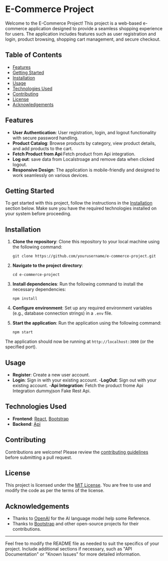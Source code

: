 
# E-Commerce Project

Welcome to the E-Commerce Project! This project is a web-based e-commerce application designed to provide a seamless shopping experience for users. The application includes features such as user registration and login, product browsing, shopping cart management, and secure checkout.

## Table of Contents

- [Features](#features)
- [Getting Started](#getting-started)
- [Installation](#installation)
- [Usage](#usage)
- [Technologies Used](#technologies-used)
- [Contributing](#contributing)
- [License](#license)
- [Acknowledgements](#acknowledgements)

## Features

- **User Authentication**: User registration, login, and logout functionality with secure password handling.
- **Product Catalog**: Browse products by category, view product details, and add products to the cart.
- **Fetch Product from Api**:Fetch product from Api integration.
- **Log out**: save data from Localstroage and remove data  when clicked logout.
- **Responsive Design**: The application is mobile-friendly and designed to work seamlessly on various devices.

## Getting Started

To get started with this project, follow the instructions in the [Installation](#installation) section below. Make sure you have the required technologies installed on your system before proceeding.

## Installation

1. **Clone the repository**: Clone this repository to your local machine using the following command:

    ```shell
    git clone https://github.com/yourusername/e-commerce-project.git
    ```

2. **Navigate to the project directory**:

    ```shell
    cd e-commerce-project
    ```

3. **Install dependencies**: Run the following command to install the necessary dependencies:

    ```shell
    npm install
    ```

4. **Configure environment**: Set up any required environment variables (e.g., database connection strings) in a `.env` file.

5. **Start the application**: Run the application using the following command:

    ```shell
    npm start
    ```

The application should now be running at `http://localhost:3000` (or the specified port).

## Usage

- **Register**: Create a new user account.
- **Login**: Sign in with your existing account.
-**LogOut**: Sign out with your existing account.
-**Api Integration**: Fetch the product frome Api Integration dummyjson Fake Rest Api.

## Technologies Used

- **Frontend**: [React](https://reactjs.org/), [Bootstrap](https://getbootstrap.com/)
- **Backend**: [Api](https://dummyjson.com/)

## Contributing

Contributions are welcome! Please review the [contributing guidelines](CONTRIBUTING.md) before submitting a pull request.

## License

This project is licensed under the [MIT License](LICENSE). You are free to use and modify the code as per the terms of the license.

## Acknowledgements

- Thanks to [OpenAI](https://www.openai.com/) for the AI language model help some Reference.
- Thanks to [Bootstrap](https://getbootstrap.com/) and other open-source projects for their contributions.

---

Feel free to modify the README file as needed to suit the specifics of your project. Include additional sections if necessary, such as "API Documentation" or "Known Issues" for more detailed information.
